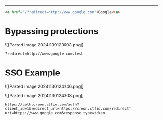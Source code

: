 ____

```html
<a href="/?redirect=http://www.google.com">Google</a>
```

# Bypassing protections

![[Pasted image 20241130123503.png]]

```
?redirect=http://www.google.com.test
```

# SSO Example

![[Pasted image 20241130124246.png]]

![[Pasted image 20241130124308.png]]

```
https://auth.creon.ctfio.com/auth?client_id=1&redirect_url=https://creon.ctfio.com/redirect?uri=https://www.google.com&response_type=token
```

# 